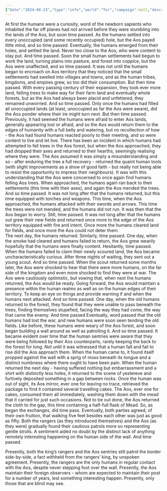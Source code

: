 ```yaml
---
{"date":"2024-08-23","type":"info","world":"Tor","campaign":null,"description":null,"icon":"fasScroll","tags":["Sf","info/world","Mwarf","chronicles"],"dg-publish":true,"permalink":"/valor-of-rain/humans-as-seen-by-aos/","dgPassFrontmatter":true,"created":"2025-07-25T15:28:24.621+09:30","updated":"2025-07-25T15:28:42.178+09:30"}
---
```



At first the humans were a curiosity, word of the newborn sapients who inhabited the far off planes had not arrived before they were stumbling into the lands of the Aos, but soon time passed.
As the humans settled into every unoccupied (and some recently occupied) hole, but the Aos payed little mind, and so time passed.
Eventually, the humans emerged from their holes, and settled the land.  Never too close to the Aos, who were content to stay put.  And time passed.
Soon the small human settlements had begun to work the land, turning plains into pasture, and forest into coppice, but the Aos were unaffected, and so time passed.
It was not until the humans began to encroach on Aos territory that they noticed that the small settlements had swelled into villages and towns, and as the human tribes, kingdoms, and empires grew, so too did their consumption.  But then time passed.
With every passing century of their expansion, they took ever more land, felling trees to make way for their farm land and eventually whole forests, but as the Aos had always been placid and unfettered, they remained unworried.  And so time passed.
Only once the humans had filled all unoccupied lands (at least, unoccupied as far the Aos were aware), did the Aos ponder where their ire might turn next.  But then time passed.
Previously, it had seemed the humans were afraid to enter Aos lands, generally appearing lost or afraid, and so the Aos would return them to the edges of humanity with a full belly and watering, but no recollection of how - the Aos had found humans reacted poorly to their meeting, and so were content to live and let live.  There has been an incident in which humans had attempted to fell trees in the Aos forest, but when the Aos approached, they had dropped their axes and returned to their hearths, seemingly realising where they were.  The Aos assumed it was simply a misunderstanding and so - after enduring the tree a full recovery - returned the quaint human tools (with slight improvements as a show of good faith - but really not being able to resist the opportunity to impress their neighbours).
It was with this understanding that the Aos were concerned to once again find humans felling Aos trees.  When approached, the humans again ran back to their settlements (this time with their axes), and again the Aos mended the trees.  And so time passed.
It was not long after that the humans returned, but this time equipped with torches and weapons.  This time, when the Aos approached, the humans attacked with their swords and arrows.  This time the trees were not mended, and the humans did not run.  It was then that the Aos began to worry.  Still, time passed.
It was not long after that the humans out grew their new fields and returned once more to the edge of the Aos territory equipped with fire and intent.  Once more the humans cleared land for fields, and once more the Aos could not deter them.  
The next day, the humans returned.  Similarly, time passed.
One day, when the smoke had cleared and humans failed to return, the Aos grew wearily hopefully that the humans were finally content.  Hesitantly, time passed.
When the humans failed to claim their newly scoured land, the Aos became uncharacteristically curious.  After three nights of waiting, they sent out a young scout.  And so time passed.
When the scout returned some months later, the Aos were shocked to hear that there were more humans, on the far side of the kingdom and even more shocked to find they were at war.  The Aos were cautiously optimistic, but vowing that, when next the humans returned, the Aos would be ready.  Going forward, the Aos would maintain a presence within the human realms as well as on the human edges of their territory.  To keep an eye on things and provide warning if and when the humans next attacked.  And so time passed.
One day, when the old humans returned to the forest, they found that they were unable to pass beneath the trees, finding themselves stupefied, facing the way they had come, the way that came the enemy.  And time passed
Eventually, word passed that the old humans had lost the war, and new humans were soon seen tending the old fields.  Like before, these humans were weary of the Aos forest, and soon began building a wall around as well as patrolling it.  And so time passed.
It became evident over time that the human sentries were aware that they were being followed by their Aos counterparts, rarely keeping the back to the forest for long.  Not until it was witnessed that a human fall and fail to rise did the Aos approach them.  When the human came to, it found itself propped against the wall with a sprig of moss beneath its tongue and a distinct numbness where there ought to have been pain.  When the human returned the next day - having suffered nothing but embarrassment and a shirt with distinctly less holes, it returned to the scene of yestereve and furtively deposited something in a gap between rocks.
Once the human was out of sight, its Aos mirror, ever one for leaving no trace, retrieved the package to find it contained several travelling cakes.  The Aos, ever one for cakes, consumed them all immediately, washing them down with the mead that it carried for just such occasions.  Not to be out done, the Aos returned the cloth to the gap, this time containing a half-full flask of Mead.  So, as began the exchanges, did time pass.
Eventually, both parties agreed, of their own fruition, that walking five feet besides each other was just as good as fifty.  Both the rangers (as they introduced themselves) and the Aos (as they were) gradually found their cautious patrols more so representing gentle strolls.  A sentiment aided no doubt by the distinct lack of anything remotely interesting happening on the human side of the wall.  And time passed.

Presently, both the king’s rangers and the Aos sentries still patrol the border side-by-side, a fact withheld from the rangers’ king, by unspoken agreement.
Presently, the rangers are the only humans in regular contact with the Aos, despite never stepping foot over the wall.
Presently, the Aos maintain their foreign observers - whom are expected to maintain their post for a number of years, lest something interesting happen.
Presently, only those that are blind may see.
